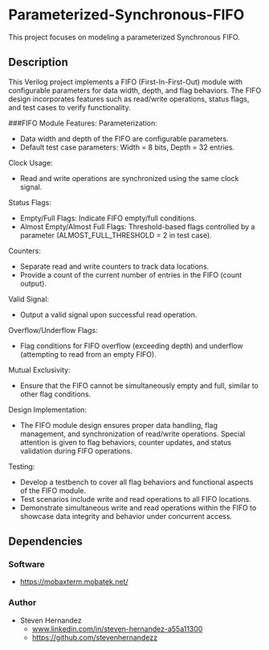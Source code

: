 # Parameterized-Synchronous-FIFO
 This project focuses on modeling a parameterized Synchronous FIFO.
 
## Description 
  This Verilog project implements a FIFO (First-In-First-Out) module with configurable parameters for data width, depth, and flag behaviors. The FIFO design incorporates features such as read/write operations, status flags, and test cases to verify functionality.

###FIFO Module Features:
Parameterization:
 - Data width and depth of the FIFO are configurable parameters.
 - Default test case parameters: Width = 8 bits, Depth = 32 entries.
   
Clock Usage:
 - Read and write operations are synchronized using the same clock signal.
   
Status Flags:
 - Empty/Full Flags: Indicate FIFO empty/full conditions.
 - Almost Empty/Almost Full Flags: Threshold-based flags controlled by a parameter (ALMOST_FULL_THRESHOLD = 2 in test case).
   
Counters:
 - Separate read and write counters to track data locations.
 - Provide a count of the current number of entries in the FIFO (count output).
   
Valid Signal:
 - Output a valid signal upon successful read operation.
   
Overflow/Underflow Flags:
 - Flag conditions for FIFO overflow (exceeding depth) and underflow (attempting to read from an empty FIFO).
   
Mutual Exclusivity:
 - Ensure that the FIFO cannot be simultaneously empty and full, similar to other flag conditions.
   
Design Implementation:
 - The FIFO module design ensures proper data handling, flag management, and synchronization of read/write operations.
Special attention is given to flag behaviors, counter updates, and status validation during FIFO operations.

Testing:
 - Develop a testbench to cover all flag behaviors and functional aspects of the FIFO module.
 - Test scenarios include write and read operations to all FIFO locations.
 - Demonstrate simultaneous write and read operations within the FIFO to showcase data integrity and behavior under concurrent access.


## Dependencies
### Software
* https://mobaxterm.mobatek.net/

### Author
* Steven Hernandez
  - www.linkedin.com/in/steven-hernandez-a55a11300
  - https://github.com/stevenhernandezz
